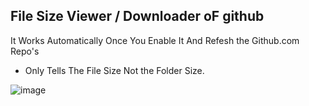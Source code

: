 ## File Size Viewer / Downloader oF github

It Works Automatically Once You Enable It And Refesh the Github.com Repo's
- Only Tells The File Size Not the Folder Size.

![image](https://user-images.githubusercontent.com/72241207/171155941-1af1a7f7-322e-43d6-9e2f-b637e3d74c5c.png)

